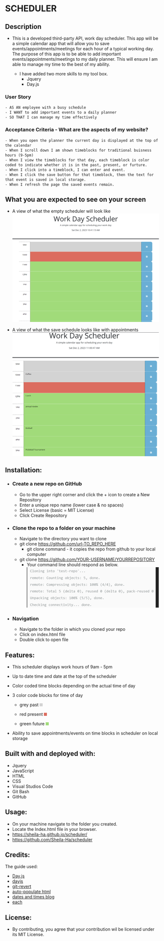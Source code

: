 # SCHEDULER

## Description
  - This is a developed third-party API, work day scheduler. This app will be a simple calendar app that will allow you to save events/appointments/meetings for each hour of a typical working day. The purpose of this app is to be able to add important events/appointments/meetings to my daily planner. This will ensure I am able to manage my time to the best of my ability.

    * I have added two more skills to my tool box.
      *  Jquery
      *  Day.js

  ### User Story
    - AS AN employee with a busy schedule
    - I WANT to add important events to a daily planner
    - SO THAT I can manage my time effectively

  ### Acceptance Criteria - What are the aspects of my website?
    - When you open the planner the current day is displayed at the top of the calendar
    - When I scroll down I am shown timeblocks for traditional buisness hours (9-5pm)
    - When I view the timeblocks for that day, each timeblock is color coded to indicate whether it is in the past, present, or furture.
    - When I click into a timeblock, I can enter and event.
    - When I click the save button for that timeblock, then the text for that event is saved in local storage.
    - When I refresh the page the saved events remain.

  ## What you are expected to see on your screen

  * A view of what the empty scheduler will look like
  ![Alt text](image-1.png)

  * A view of what the save schedule looks like with appointments
  ![Alt text](image-3.png)

## Installation:
  - ### Create a new repo on GitHub
      - Go to the upper right corner and click the + icon to create a New Repository
      - Enter a unique repo name (lower case & no spaces)
      - Select License (basic = MIT License)
      - Click Create Repository 

  - ### Clone the repo to a folder on your machine
      - Navigate to the directory you want to clone
      - git clone https://github.com/url-TO_REPO_HERE
          - git clone command - it copies the repo from github  to your local computer
      - git clone https://github.com/YOUR-USERNAME/YOURREPOSITORY
          - Your command line should respond as below.
          ![Alt text](image-2.png)


  - ### Navigation
      - Navigate to the folder in which you cloned your repo
      - Click on index.html file
      - Double click to open file

## Features:
  - This scheduler displays work hours of 9am - 5pm
  - Up to date time and date at the top of the scheduler
  - Color coded time blocks depending on the actual time of day
  - 3 color code blocks for time of day
      - grey past
         ![Alt text](<grey past.png>)


      - red present
        ![Alt text](<red present.png>)
      
      
      - green future
        ![Alt text](<green future.png>)

  - Ability to save appointments/events on time blocks in scheduler on local storage

## Built with and deployed with:
  - Jquery
  - JavaScript
  - HTML
  - CSS
  - Visual Studios Code
  - Git Bash
  - GitHub
  
## Usage:
  - On your machine navigate to the folder you created.
  - Locate the Index.html file in your browser.
  - https://sheila-ha.github.io/scheduler/
  - https://github.com/Sheila-Ha/scheduler

## Credits:
The guide used:
 - [Day.js](https://day.js.org/en/)
 - [dayjs](https://www.jsdelivr.com/package/npm/dayjs)
 - [git-revert](https://git-scm.com/docs/git-revert)
 - [auto-populate html](https://stackoverflow.com/questions/69069625/how-to-automatically-write-html-structure#:~:text=If%20you%20are%20using%20VS,Doctype%20in%20HTML%20or%20PHP.)
- [dates and times blog](https://blog.openreplay.com/working-with-dates-and-times-with-day-js/) 
- [each](https://api.jquery.com/each/)


## License:
  - By contributing, you agree that your contribution wil be licensed under its MIT License.